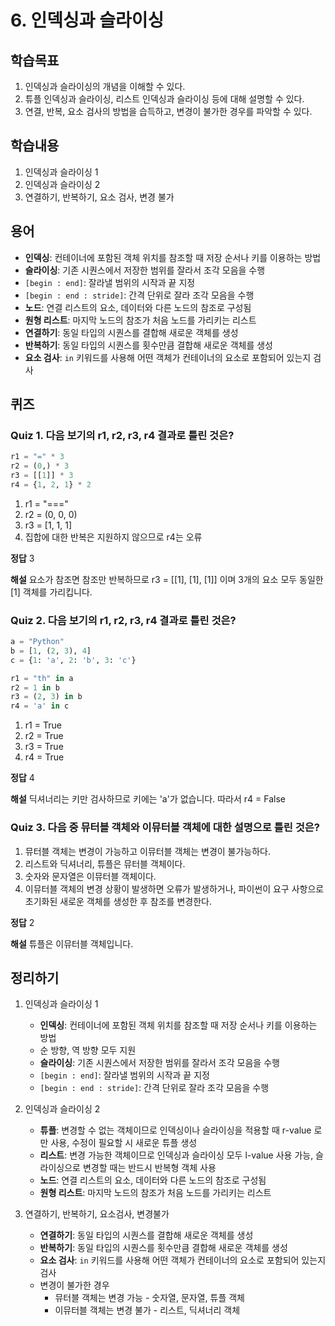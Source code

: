 # 6. 인덱싱과 슬라이싱

## 학습목표

1. 인덱싱과 슬라이싱의 개념을 이해할 수 있다.
2. 튜플 인덱싱과 슬라이싱, 리스트 인덱싱과 슬라이싱 등에 대해 설명할 수 있다.
3. 연결, 반복, 요소 검사의 방법을 습득하고, 변경이 불가한 경우를 파악할 수 있다.



## 학습내용

1. 인덱싱과 슬라이싱 1
2. 인덱싱과 슬라이싱 2
3. 연결하기, 반복하기, 요소 검사, 변경 불가



## 용어

- **인덱싱**: 컨테이너에 포함된 객체 위치를 참조할 때 저장 순서나 키를 이용하는 방법
- **슬라이싱**: 기존 시퀀스에서 저장한 범위를 잘라서 조각 모음을 수행
- `[begin : end]`: 잘라낼 범위의 시작과 끝 지정
- `[begin : end : stride]`: 간격 단위로 잘라 조각 모음을 수행
- **노드**: 연결 리스트의 요소, 데이터와 다른 노드의 참조로 구성됨
- **원형 리스트**: 마지막 노드의 참조가 처음 노드를 가리키는 리스트
- **연결하기**: 동일 타입의 시퀀스를 결합해 새로운 객체를 생성
- **반복하기**: 동일 타입의 시퀀스를 횟수만큼 결합해 새로운 객체를 생성
- **요소 검사**: `in` 키워드를 사용해 어떤 객체가 컨테이너의 요소로 포함되어 있는지 검사



## 퀴즈

### Quiz 1. 다음 보기의 r1, r2, r3, r4 결과로 틀린 것은?

```python
r1 = "=" * 3
r2 = (0,) * 3
r3 = [[1]] * 3
r4 = {1, 2, 1} * 2
```

1. r1 = "==="
2. r2 = (0, 0, 0)
3. r3 = [1, 1, 1]
4. 집합에 대한 반복은 지원하지 않으므로 r4는 오류



**정답** 3

**해설** 요소가 참조면 참조만 반복하므로 r3 = [[1], [1], [1]] 이며 3개의 요소 모두 동일한 [1] 객체를 가리킵니다. 



### Quiz 2. 다음 보기의 r1, r2, r3, r4 결과로 틀린 것은?

```python
a = "Python"
b = [1, (2, 3), 4]
c = {1: 'a', 2: 'b', 3: 'c'}

r1 = "th" in a
r2 = 1 in b
r3 = (2, 3) in b
r4 = 'a' in c
```

1. r1 = True
2. r2 = True
3. r3 = True
4. r4 = True



**정답** 4

**해설** 딕셔너리는 키만 검사하므로 키에는 'a'가 없습니다. 따라서 r4 = False



### Quiz 3. 다음 중 뮤터블 객체와 이뮤터블 객체에 대한 설명으로 틀린 것은?

1. 뮤터블 객체는 변경이 가능하고 이뮤터블 객체는 변경이 불가능하다.
2. 리스트와 딕셔너리, 튜플은 뮤터블 객체이다.
3. 숫자와 문자열은 이뮤터블 객체이다.
4. 이뮤터블 객체의 변경 상황이 발생하면 오류가 발생하거나, 파이썬이 요구 사항으로 초기화된 새로운 객체를 생성한 후 참조를 변경한다.

**정답** 2

**해설** 튜플은 이뮤터블 객체입니다.



## 정리하기

1. 인덱싱과 슬라이싱 1

   - **인덱싱**: 컨테이너에 포함된 객체 위치를 참조할 때 저장 순서나 키를 이용하는 방법
   - 순 방향, 역 방향 모두 지원
   - **슬라이싱**: 기존 시퀀스에서 저장한 범위를 잘라서 조각 모음을 수행
   - `[begin : end]`: 잘라낼 범위의 시작과 끝 지정
   - `[begin : end : stride]`: 간격 단위로 잘라 조각 모음을 수행

   

2. 인덱싱과 슬라이싱 2

   - **튜플**: 변경할 수 없는 객체이므로 인덱싱이나 슬라이싱을 적용할 때 r-value 로만 사용, 수정이 필요할 시 새로운 튜플 생성
   - **리스트**: 변경 가능한 객체이므로 인덱싱과 슬라이싱 모두 l-value 사용 가능, 슬라이싱으로 변경할 때는 반드시 반복형 객체 사용
   - **노드**: 연결 리스트의 요소, 데이터와 다른 노드의 참조로 구성됨
   - **원형 리스트**: 마지막 노드의 참조가 처음 노드를 가리키는 리스트



3. 연결하기, 반복하기, 요소검사, 변경불가

   - **연결하기**: 동일 타입의 시퀀스를 결합해 새로운 객체를 생성
   - **반복하기**: 동일 타입의 시퀀스를 횟수만큼 결합해 새로운 객체를 생성
   - **요소 검사**: `in` 키워드를 사용해 어떤 객체가 컨테이너의 요소로 포함되어 있는지 검사
   - 변경이 불가한 경우
     - 뮤터블 객체는 변경 가능 - 숫자열, 문자열, 튜플 객체
     - 이뮤터블 객체는 변경 불가 - 리스트, 딕셔너리 객체

